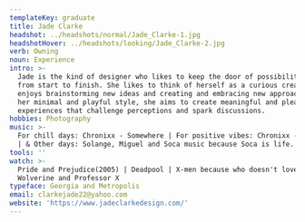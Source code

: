 ```yaml
---
templateKey: graduate
title: Jade Clarke
headshot: ../headshots/normal/Jade_Clarke-1.jpg
headshotHover: ../headshots/looking/Jade_Clarke-2.jpg
verb: Owning
noun: Experience
intro: >-
  Jade is the kind of designer who likes to keep the door of possibilities open
  from start to finish. She likes to think of herself as a curious creative who
  enjoys brainstorming new ideas and creating and embracing new approaches. With
  her minimal and playful style, she aims to create meaningful and pleasurable
  experiences that challenge perceptions and spark discussions.
hobbies: Photography
music: >-
  For chill days: Chronixx - Somewhere | For positive vibes: Chronixx - Champion
  | & Other days: Solange, Miguel and Soca music because Soca is life.
tools: ''
watch: >-
  Pride and Prejudice(2005) | Deadpool | X-men because who doesn't love
  Wolverine and Professor X
typeface: Georgia and Metropolis
email: clarkejade22@yahoo.com
website: 'https://www.jadeclarkedesign.com/'
---
```


